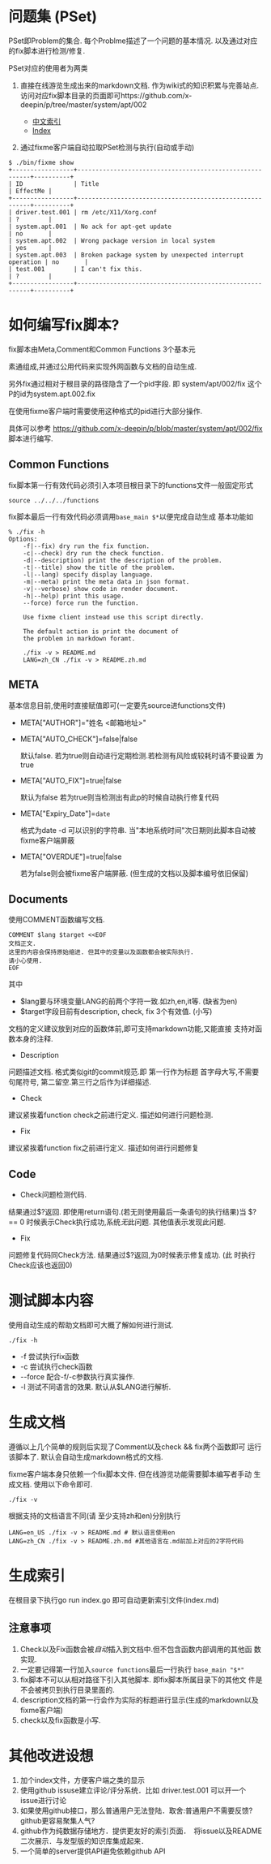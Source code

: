 # 问题集 (PSet)
PSet即Problem的集合. 每个Problme描述了一个问题的基本情况.
以及通过对应的fix脚本进行检测/修复.

PSet对应的使用者为两类

1. 直接在线游览生成出来的markdown文档. 作为wiki式的知识积累与完善站点.
   访问对应fix脚本目录的页面即可https://github.com/x-deepin/p/tree/master/system/apt/002

   - [中文索引](https://github.com/x-deepin/p/blob/master/index.zh.md)
   - [Index](https://github.com/x-deepin/p/blob/master/index.md)

2. 通过fixme客户端自动拉取PSet检测与执行(自动或手动)

```
$ ./bin/fixme show
+-----------------+---------------------------------------------------------+----------+
| ID              | Title                                                   | EffectMe |
+-----------------+---------------------------------------------------------+----------+
| driver.test.001 | rm /etc/X11/Xorg.conf                                   | ?        |
| system.apt.001  | No ack for apt-get update                               | no       |
| system.apt.002  | Wrong package version in local system                   | yes      |
| system.apt.003  | Broken package system by unexpected interrupt operation | no       |
| test.001        | I can't fix this.                                       | ?        |
+-----------------+---------------------------------------------------------+----------+
```

# 如何编写fix脚本?

fix脚本由Meta,Comment和Common Functions 3个基本元

素通组成,并通过公用代码来实现外网函数与文档的自动生成.

另外fix通过相对于根目录的路径隐含了一个pid字段.
即 system/apt/002/fix 这个P的id为system.apt.002.fix

在使用fixme客户端时需要使用这种格式的pid进行大部分操作.

具体可以参考 https://github.com/x-deepin/p/blob/master/system/apt/002/fix
脚本进行编写.

## Common Functions

fix脚本第一行有效代码必须引入本项目根目录下的functions文件一般固定形式

``` source ../../../functions ```

fix脚本最后一行有效代码必须调用```base_main $*```以便完成自动生成
基本功能如

```
% ./fix -h
Options:
    -f|--fix) dry run the fix function.
    -c|--check) dry run the check function.
    -d|--description) print the description of the problem.
    -t|--title) show the title of the problem.
    -l|--lang) specify display language.
    -m|--meta) print the meta data in json format.
    -v|--verbose) show code in render document.
    -h|--help) print this usage.
    --force) force run the function.

    Use fixme client instead use this script directly.

    The default action is print the document of
    the problem in markdown foramt.

    ./fix -v > README.md
    LANG=zh_CN ./fix -v > README.zh.md
```

## META

基本信息目前,使用时直接赋值即可(一定要先source进functions文件)

- META["AUTHOR"]="姓名 <邮箱地址>"

- META["AUTO_CHECK"]=false|false

  默认false. 若为true则自动进行定期检测.若检测有风险或较耗时请不要设置
  为true

- META["AUTO_FIX"]=true|false

  默认为false 若为true则当检测出有此p的时候自动执行修复代码

- META["Expiry_Date"]=`date`

  格式为date -d 可以识别的字符串. 当"本地系统时间"次日期则此脚本自动被
  fixme客户端屏蔽
- META["OVERDUE"]=true|false

  若为false则会被fixme客户端屏蔽. (但生成的文档以及脚本编号依旧保留)

## Documents

使用COMMENT函数编写文档.
```
COMMENT $lang $target <<EOF
文档正文.
这里的内容会保持原始缩进. 但其中的变量以及函数都会被实际执行.
请小心使用.
EOF
```
其中
 - $lang要与环境变量LANG的前两个字符一致.如zh,en,it等. (缺省为en)
 - $target字段目前有description, check, fix 3个有效值. (小写)

文档的定义建议放到对应的函数体前,即可支持markdown功能,又能直接
支持对函数本身的注释.


- Description

问题描述文档.
格式类似git的commit规范.即
第一行作为标题 首字母大写,不需要句尾符号,
第二留空.第三行之后作为详细描述.

- Check

建议紧挨着function check之前进行定义. 描述如何进行问题检测.

- Fix

建议紧挨着function fix之前进行定义. 描述如何进行问题修复

## Code

- Check问题检测代码.

结果通过$?返回. 即使用return语句.(若无则使用最后一条语句的执行结果)当
$? == 0 时候表示Check执行成功,系统*无*此问题. 其他值表示发现此问题.

- Fix

问题修复代码同Check方法. 结果通过$?返回,为0时候表示修复成功. (此
时执行Check应该也返回0)



# 测试脚本内容

使用自动生成的帮助文档即可大概了解如何进行测试.

```
./fix -h
```
- -f 尝试执行fix函数
- -c 尝试执行check函数
- --force 配合-f/-c参数执行真实操作.
- -l 测试不同语言的效果. 默认从$LANG进行解析.

# 生成文档

遵循以上几个简单的规则后实现了Comment以及check && fix两个函数即可
运行该脚本了. 默认会自动生成markdown格式的文档.

fixme客户端本身只依赖一个fix脚本文件. 但在线游览功能需要脚本编写者手动
生成文档. 使用以下命令即可.
```
./fix -v
```
根据支持的文档语言不同(请
至少支持zh和en)分别执行
```
LANG=en_US ./fix -v > README.md # 默认语言使用en
LANG=zh_CN ./fix -v > README.zh.md #其他语言在.md前加上对应的2字符代码
```

# 生成索引
在根目录下执行go run index.go 即可自动更新索引文件(index.md)

## 注意事项

1. Check以及Fix函数会被*自动*插入到文档中.但不包含函数内部调用的其他函
   数实现.
2. 一定要记得第一行加入```source functions```最后一行执行
   ```base_main "$*"```
3. fix脚本不可以从相对路径下引入其他脚本. 即fix脚本所属目录下的其他文
   件是不会被拷贝到执行目录里面的.
4. description文档的第一行会作为实际的标题进行显示(生成的markdown以及
   fixme客户端)
5. check以及fix函数是小写.


# 其他改进设想

1. 加个index文件，方便客户端之类的显示
2. 使用github issuse建立评论/评分系统．比如 driver.test.001 可以开一个
   issue进行讨论
3. 如果使用github接口，那么普通用户无法登陆．取舍:普通用户不需要反馈?
   github更容易聚集人气?
4. github作为纯数据存储地方．提供更友好的索引页面．　将issue以及README
   二次展示．与发型版的知识库集成起来．
5. 一个简单的server提供API避免依赖github API
